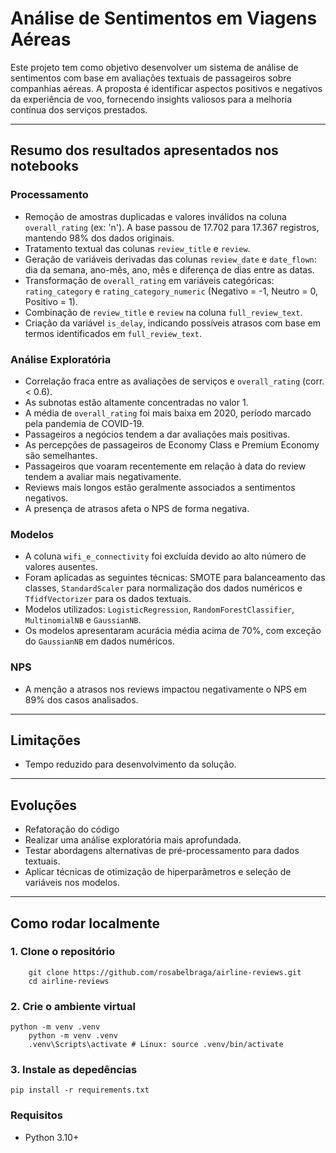 # Análise de Sentimentos em Viagens Aéreas

Este projeto tem como objetivo desenvolver um sistema de análise de sentimentos com base em avaliações textuais de passageiros sobre companhias aéreas. A proposta é identificar aspectos positivos e negativos da experiência de voo, fornecendo insights valiosos para a melhoria contínua dos serviços prestados.

---

## Resumo dos resultados apresentados nos notebooks

### Processamento

- Remoção de amostras duplicadas e valores inválidos na coluna `overall_rating` (ex: 'n'). A base passou de 17.702 para 17.367 registros, mantendo 98% dos dados originais.
- Tratamento textual das colunas `review_title` e `review`.
- Geração de variáveis derivadas das colunas `review_date` e `date_flown`: dia da semana, ano-mês, ano, mês e diferença de dias entre as datas.
- Transformação de `overall_rating` em variáveis categóricas: `rating_category` e `rating_category_numeric` (Negativo = -1, Neutro = 0, Positivo = 1).
- Combinação de `review_title` e `review` na coluna `full_review_text`.
- Criação da variável `is_delay`, indicando possíveis atrasos com base em termos identificados em `full_review_text`.

### Análise Exploratória

- Correlação fraca entre as avaliações de serviços e `overall_rating` (corr. < 0.6).
- As subnotas estão altamente concentradas no valor 1.
- A média de `overall_rating` foi mais baixa em 2020, período marcado pela pandemia de COVID-19.
- Passageiros a negócios tendem a dar avaliações mais positivas.
- As percepções de passageiros de Economy Class e Premium Economy são semelhantes.
- Passageiros que voaram recentemente em relação à data do review tendem a avaliar mais negativamente.
- Reviews mais longos estão geralmente associados a sentimentos negativos.
- A presença de atrasos afeta o NPS de forma negativa.

### Modelos

- A coluna `wifi_e_connectivity` foi excluída devido ao alto número de valores ausentes.
- Foram aplicadas as seguintes técnicas: SMOTE para balanceamento das classes, `StandardScaler` para normalização dos dados numéricos e `TfidfVectorizer` para os dados textuais.
- Modelos utilizados: `LogisticRegression`, `RandomForestClassifier`, `MultinomialNB` e `GaussianNB`.
- Os modelos apresentaram acurácia média acima de 70%, com exceção do `GaussianNB` em dados numéricos.

### NPS

- A menção a atrasos nos reviews impactou negativamente o NPS em 89% dos casos analisados.

---

## Limitações

- Tempo reduzido para desenvolvimento da solução.

---

## Evoluções

- Refatoração do código 
- Realizar uma análise exploratória mais aprofundada.
- Testar abordagens alternativas de pré-processamento para dados textuais.
- Aplicar técnicas de otimização de hiperparâmetros e seleção de variáveis nos modelos.

---

## Como rodar localmente

### 1. Clone o repositório
```
    git clone https://github.com/rosabelbraga/airline-reviews.git
    cd airline-reviews
```

### 2. Crie o ambiente virtual

```
python -m venv .venv
    python -m venv .venv
    .venv\Scripts\activate # Linux: source .venv/bin/activate
```

### 3. Instale as depedências

```
pip install -r requirements.txt
```

### Requisitos

* Python 3.10+
